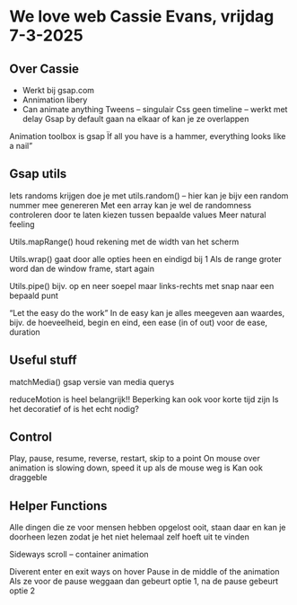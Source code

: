 # We love web Cassie Evans, vrijdag 7-3-2025

## Over Cassie
-	Werkt bij gsap.com
-	Annimation libery
-	Can animate anything
Tweens – singulair 
Css geen timeline – werkt met delay
Gsap by default gaan na elkaar of kan je ze overlappen

Animation toolbox is gsap
Ïf all you have is a hammer, everything looks like a nail”

## Gsap utils
Iets randoms krijgen doe je met utils.random() – hier kan je bijv een random nummer mee genereren
Met een array kan je wel de randomness controleren door te laten kiezen tussen bepaalde values
Meer natural feeling

Utils.mapRange() houd rekening met de width van het scherm

Utils.wrap() gaat door alle opties heen en eindigd bij 1
Als de range groter word dan de window frame, start again

Utils.pipe() bijv. op en neer soepel maar links-rechts met snap naar een bepaald punt

“Let the easy do the work”
In de easy kan je alles meegeven aan waardes, bijv. de hoeveelheid, begin en eind, een ease (in of out) voor de ease, duration

## Useful stuff
matchMedia() gsap versie van media querys

reduceMotion is heel belangrijk!!
Beperking kan ook voor korte tijd zijn
Is het decoratief of is het echt nodig?

## Control
Play, pause, resume, reverse, restart, skip to a point
On mouse over animation is slowing down, speed it up als de mouse weg is
Kan ook draggeble

## Helper Functions
Alle dingen die ze voor mensen hebben opgelost ooit, staan daar en kan je doorheen lezen zodat je het niet helemaal zelf hoeft uit te vinden

Sideways scroll – container animation

Diverent enter en exit ways on hover
Pause in de middle of the animation
Als ze voor de pause weggaan dan gebeurt optie 1, na de pause gebeurt optie 2







